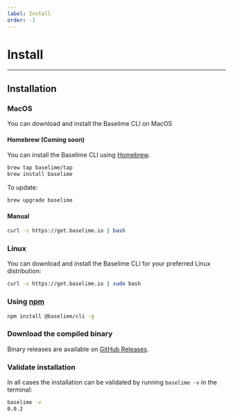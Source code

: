 ```yaml
---
label: Install
order: -1
---
```


# Install

---

## Installation

### MacOS

You can download and install the Baselime CLI on MacOS

#### Homebrew (Coming soon)
You can install the Baselime CLI using [Homebrew](https://brew.sh/).

```bash # :icon-terminal: terminal
brew tap baselime/tap
brew install baselime
```

To update:

```bash # :icon-terminal: terminal
brew upgrade baselime
```

#### Manual

```bash # :icon-terminal: terminal
curl -s https://get.baselime.io | bash
```

### Linux

You can download and install the Baselime CLI for your preferred Linux distribution: 

```bash # :icon-terminal: terminal
curl -s https://get.baselime.io | sudo bash
```

### Using [npm](https://npmjs.com)

```bash # :icon-terminal: terminal
npm install @baselime/cli -g
```

### Download the compiled binary

Binary releases are available on [GitHub Releases](https://github.com/baselime/cli/releases/latest).

### Validate installation

In all cases the installation can be validated by running `baselime -v` in the terminal:

```bash # :icon-terminal: terminal
baselime -v
0.0.2
```